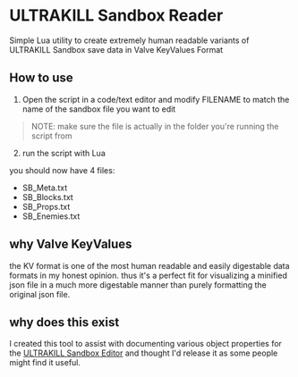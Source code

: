 # ULTRAKILL Sandbox Reader
Simple Lua utility to create extremely human readable variants of ULTRAKILL Sandbox save data in Valve KeyValues Format

## How to use
1. Open the script in a code/text editor and modify FILENAME to match the name of the sandbox file you want to edit
> NOTE: make sure the file is actually in the folder you're running the script from
2. run the script with Lua

you should now have 4 files:
- SB_Meta.txt
- SB_Blocks.txt
- SB_Props.txt
- SB_Enemies.txt

## why Valve KeyValues
the KV format is one of the most human readable and easily digestable data formats in my honest opinion. thus it's a perfect fit for visualizing a minified json file in a much more digestable manner than purely formatting the original json file.

## why does this exist
I created this tool to assist with documenting various object properties for the [ULTRAKILL Sandbox Editor](https://github.com/kaypooma/ultrakill-sandbox-viewer) and thought I'd release it as some people might find it useful.

